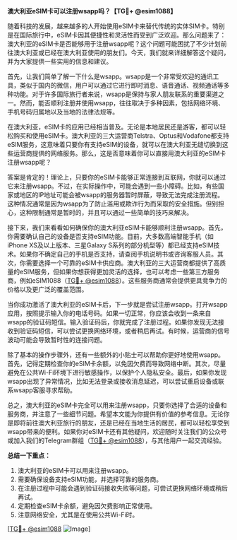 **澳大利亚eSIM卡可以注册wsapp吗？【TG💪+ @esim1088】**

随着科技的发展，越来越多的人开始使用eSIM卡来替代传统的实体SIM卡。特别是在国际旅行中，eSIM卡因其便捷性和灵活性而受到广泛欢迎。那么问题来了：澳大利亚的eSIM卡是否能够用于注册wsapp呢？这个问题可能困扰了不少计划前往澳大利亚或已经在澳大利亚使用的朋友们。今天，我们就来详细解答这个疑问，并为大家提供一些实用的信息和建议。

首先，让我们简单了解一下什么是wsapp。wsapp是一个非常受欢迎的通讯工具，类似于国内的微信，用户可以通过它进行即时消息、语音通话、视频通话等多种功能。对于许多国际旅行者来说，wsapp是保持与家人朋友联系的重要渠道之一。然而，能否顺利注册并使用wsapp，往往取决于多种因素，包括网络环境、手机号码归属地以及当地的法律法规等。

在澳大利亚，eSIM卡的应用已经相当普及。无论是本地居民还是游客，都可以轻松购买和使用eSIM卡。澳大利亚的三大运营商Telstra、Optus和Vodafone都支持eSIM服务，这意味着只要你有支持eSIM的设备，就可以在澳大利亚无缝切换到这些运营商提供的网络服务。那么，这是否意味着你可以直接用澳大利亚的eSIM卡注册wsapp呢？

答案是肯定的！理论上，只要你的eSIM卡能够正常连接到互联网，你就可以通过它来注册wsapp。不过，在实际操作中，可能会遇到一些小障碍。比如，有些国家或地区的IP地址可能会被wsapp的服务器暂时屏蔽，导致无法完成注册流程。这种情况通常是因为wsapp为了防止滥用或欺诈行为而采取的安全措施。但别担心，这种限制通常是暂时的，并且可以通过一些简单的技巧来解决。

接下来，我们来看看如何确保你的澳大利亚eSIM卡能够顺利注册wsapp。首先，你需要确认自己的设备是否支持eSIM功能。目前，大多数高端智能手机（如iPhone XS及以上版本、三星Galaxy S系列的部分机型等）都已经支持eSIM技术。如果你不确定自己的手机是否支持，请查阅手机说明书或咨询客服人员。其次，你需要选择一个可靠的eSIM卡供应商。澳大利亚的三大运营商都提供了高质量的eSIM服务，但如果你想获得更加灵活的选择，也可以考虑一些第三方服务商，例如eSIM1088（[TG💪+ @esim1088](https://t.me/s/esim1088)）。这些服务商通常会提供更具竞争力的价格以及更广泛的覆盖范围。

当你成功激活了澳大利亚的eSIM卡后，下一步就是尝试注册wsapp。打开wsapp应用，按照提示输入你的电话号码。如果一切正常，你应该会收到一条来自wsapp的验证码短信。输入验证码后，你就完成了注册过程。如果你发现无法接收到验证码短信，可以尝试更换网络环境，或者稍后再试。有时候，运营商的信号波动可能会导致暂时性的连接问题。

除了基本的操作步骤外，还有一些额外的小贴士可以帮助你更好地使用wsapp。首先，记得定期检查你的eSIM卡余额，以免因欠费而导致网络中断。其次，尽量避免在公共Wi-Fi环境下进行敏感操作，以保护个人隐私安全。最后，如果你发现wsapp出现了异常情况，比如无法登录或接收消息延迟，可以尝试重启设备或联系wsapp客服寻求帮助。

总之，澳大利亚的eSIM卡完全可以用来注册wsapp，只要你选择了合适的设备和服务商，并注意了一些细节问题。希望本文能为你提供有价值的参考信息。无论你是即将前往澳大利亚旅行的朋友，还是已经在当地生活的居民，都可以轻松享受到wsapp带来的便利。如果你对eSIM卡还有其他疑问，欢迎随时关注我们的公众号或加入我们的Telegram群组（[TG💪+ @esim1088](https://t.me/s/esim1088)），与其他用户一起交流经验。

**总结一下重点：**
1. 澳大利亚的eSIM卡可以用来注册wsapp。
2. 需要确保设备支持eSIM功能，并选择可靠的服务商。
3. 在注册过程中可能会遇到验证码接收失败等问题，可尝试更换网络环境或稍后再试。
4. 定期检查eSIM卡余额，避免因欠费影响正常使用。
5. 注意网络安全，尤其是在使用公共Wi-Fi时。

[[TG💪+ @esim1088](https://t.me/s/esim1088) ![Image](https://i.postimg.cc/4NQfJmqS/Snipaste-2025-05-13-00-14-12.png)]